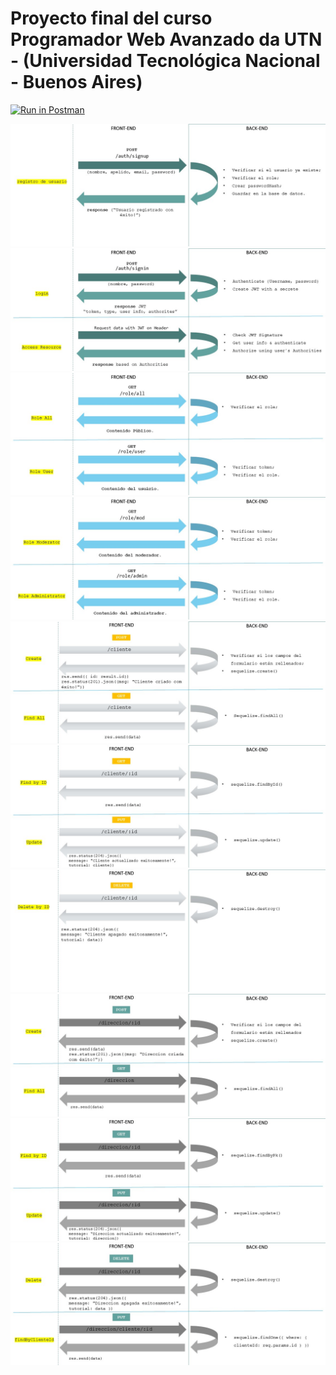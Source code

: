 # Proyecto final del curso Programador Web Avanzado da UTN - (Universidad Tecnológica Nacional - Buenos Aires)

[![Run in Postman](https://run.pstmn.io/button.svg)](https://www.postman.com/restless-water-10959/workspace/df598f0c-36bb-4178-9a08-3c2420741c64/api/d1301b31-098b-4651-8d18-ee78cb941df8)


<img src="https://raw.githubusercontent.com/leopesi/proyecto_UTN/main/Fluxograma_Proyecto_UTN/Slide1.JPG">

<img src="https://raw.githubusercontent.com/leopesi/proyecto_UTN/main/Fluxograma_Proyecto_UTN/Slide2.JPG">

<img src="https://raw.githubusercontent.com/leopesi/proyecto_UTN/main/Fluxograma_Proyecto_UTN/Slide3.JPG">

<img src="https://raw.githubusercontent.com/leopesi/proyecto_UTN/main/Fluxograma_Proyecto_UTN/Slide4.JPG">

<img src="https://raw.githubusercontent.com/leopesi/proyecto_UTN/main/Fluxograma_Proyecto_UTN/Slide5.JPG">

<img src="https://raw.githubusercontent.com/leopesi/proyecto_UTN/main/Fluxograma_Proyecto_UTN/Slide6.JPG">

<img src="https://raw.githubusercontent.com/leopesi/proyecto_UTN/main/Fluxograma_Proyecto_UTN/Slide7.JPG">

<img src="https://raw.githubusercontent.com/leopesi/proyecto_UTN/main/Fluxograma_Proyecto_UTN/Slide8.JPG">

<img src="https://raw.githubusercontent.com/leopesi/proyecto_UTN/main/Fluxograma_Proyecto_UTN/Slide9.JPG">

<img src="https://raw.githubusercontent.com/leopesi/proyecto_UTN/main/Fluxograma_Proyecto_UTN/Slide10.JPG">
